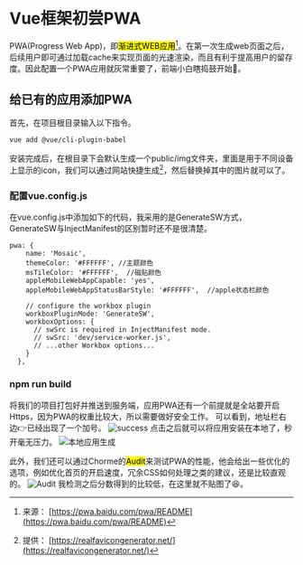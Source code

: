 # Vue框架初尝PWA
PWA(Progress Web App)，即<mark>渐进式WEB应用</mark>[^1]。在第一次生成web页面之后，后续用户即可通过加载cache来实现页面的光速渲染，而且有利于提高用户的留存度。因此配置一个PWA应用就灰常重要了，前端小白瞎捣鼓开始👺。
## 给已有的应用添加PWA
首先，在项目根目录输入以下指令。
``` bash
vue add @vue/cli-plugin-babel
```
安装完成后，在根目录下会默认生成一个public/img文件夹，里面是用于不同设备上显示的icon，我们可以通过网站快捷生成[^2]，然后替换掉其中的图片就可以了。
### 配置vue.config.js
在vue.config.js中添加如下的代码，我采用的是GenerateSW方式，GenerateSW与InjectManifest的区别暂时还不是很清楚。
``` javascript{9}
pwa: {
    name: 'Mosaic',
    themeColor: '#FFFFFF', //主题颜色
    msTileColor: '#FFFFFF',  //磁贴颜色
    appleMobileWebAppCapable: 'yes',
    appleMobileWebAppStatusBarStyle: '#FFFFFF',  //apple状态栏颜色

    // configure the workbox plugin
    workboxPluginMode: 'GenerateSW',
    workboxOptions: {
      // swSrc is required in InjectManifest mode.
      // swSrc: 'dev/service-worker.js',
      // ...other Workbox options...
    }
  },
  ```
  ### npm run build
  将我们的项目打包好并推送到服务端，应用PWA还有一个前提就是全站要开启Https，因为PWA的权重比较大，所以需要做好安全工作。
  可以看到，地址栏右边👉已经出现了一个加号。
  ![success](https://eric-sheng-1300164148.cos.ap-guangzhou.myqcloud.com/2019/10/22/bdcf2303aec6b3ecf9ea5e99106c527e.jpg) 
    点击之后就可以将应用安装在本地了，秒开毫无压力。
  ![本地应用生成](https://eric-sheng-1300164148.cos.ap-guangzhou.myqcloud.com/2019/10/22/f1367c99adb66d3c304f9dfdc6ecb5af.jpg) 

  此外，我们还可以通过Chorme的<mark>Audit</mark>来测试PWA的性能，他会给出一些优化的选项，例如优化首页的开启速度，冗余CSS如何处理之类的建议，还是比较直观的。
![Audit](https://eric-sheng-1300164148.cos.ap-guangzhou.myqcloud.com/2019/10/22/1cb08638dd265f12c801e3449a133bbe.jpg) 
  我检测之后分数得到的比较低，在这里就不贴图了😆。

  [^1]: 来源： [https://pwa.baidu.com/pwa/README](https://pwa.baidu.com/pwa/README)
  [^2]: 提供： [https://realfavicongenerator.net/](https://realfavicongenerator.net/)